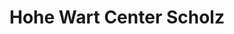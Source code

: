 ---
title: "Hohe Wart Center Scholz"
url: /herbrechtingen/hohe-wart-center-scholz/
shop: Raumausstattung
---